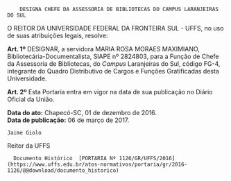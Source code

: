         DESIGNA CHEFE DA ASSESSORIA DE BIBLIOTECAS DO CAMPUS LARANJEIRAS DO SUL  

O REITOR DA UNIVERSIDADE FEDERAL DA FRONTEIRA SUL - UFFS, no uso de suas atribuições legais, resolve:

 **Art. 1º** DESIGNAR, a servidora MARIA ROSA MORAES MAXIMIANO, Bibliotecária-Documentalista, SIAPE nº 2824803, para a Função de Chefe da Assessoria de Bibliotecas, do *Campus* Laranjeiras do Sul, código FG-4, integrante do Quadro Distributivo de Cargos e Funções Gratificadas desta Universidade.

 **Art. 2º** Esta Portaria entra em vigor na data de sua publicação no Diário Oficial da União.

  

   **Data do ato:** Chapecó-SC, 01 de dezembro de 2016.   
 **Data de publicação:**  06 de março de 2017. 

    Jaime Giolo   
 Reitor da UFFS 

      Documento Histórico  [PORTARIA Nº 1126/GR/UFFS/2016](https://www.uffs.edu.br/atos-normativos/portaria/gr/2016-1126/@@download/documento_historico)     
      